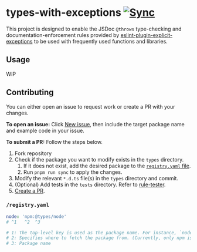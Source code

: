 # types-with-exceptions [![Sync](https://github.com/Xvezda/types-with-exceptions/actions/workflows/sync.yml/badge.svg)](https://github.com/Xvezda/types-with-exceptions/actions/workflows/sync.yml)

This project is designed to enable the JSDoc `@throws` type-checking and documentation-enforcement rules provided by [eslint-plugin-explicit-exceptions](https://github.com/Xvezda/eslint-plugin-explicit-exceptions) to be used with frequently used functions and libraries.

## Usage

WIP

## Contributing

You can either open an issue to request work or create a PR with your changes.

**To open an issue:**
Click [New issue](https://github.com/Xvezda/types-with-exceptions/issues/new), then include the target package name and example code in your issue.

**To submit a PR:**
Follow the steps below.

1. Fork repository
1. Check if the package you want to modify exists in the `types` directory.
   1. If it does not exist, add the desired package to the [`registry.yaml` file](https://github.com/Xvezda/types-with-exceptions?tab=readme-ov-file#registryyaml).
   1. Run `pnpm run sync` to apply the changes.
1. Modify the relevant `*.d.ts` file(s) in the `types` directory and commit.
1. (Optional) Add tests in the `tests` directory. Refer to [rule-tester](https://typescript-eslint.io/packages/rule-tester).
1. [Create a PR](https://github.com/Xvezda/types-with-exceptions/compare).

### `/registry.yaml`

```yaml
node: 'npm:@types/node'
# ^1   ^2  ^3

# 1: The top-level key is used as the package name. For instance, `node` becomes `@types-with-exceptions/node`
# 2: Specifies where to fetch the package from. (Currently, only npm is supported.)
# 3: Package name
```
